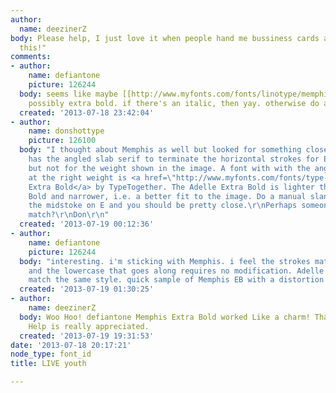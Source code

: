 ```yaml
---
author:
  name: deezinerZ
body: Please help, I just love it when people hand me bussiness cards and say "make
  this!"
comments:
- author:
    name: defiantone
    picture: 126244
  body: seems like maybe [[http://www.myfonts.com/fonts/linotype/memphis/extra-bold/|Memphis]],
    possibly extra bold. if there's an italic, then yay. otherwise do a manual slant?
  created: '2013-07-18 23:42:04'
- author:
    name: donshottype
    picture: 126100
  body: "I thought about Memphis as well but looked for something closer. Memphis
    has the angled slab serif to terminate the horizontal strokes for Extra Bold,
    but not for the weight shown in the image. A font with with the angled slab serif
    at the right weight is <a href=\"http://www.myfonts.com/fonts/type-together/adelle/\">Adelle
    Extra Bold</a> by TypeTogether. The Adelle Extra Bold is lighter the Memphis Extra
    Bold and narrower, i.e. a better fit to the image. Do a manual slant, shorten
    the midstoke on E and you should be pretty close.\r\nPerhaps someone has an exact
    match?\r\nDon\r\n"
  created: '2013-07-19 00:12:36'
- author:
    name: defiantone
    picture: 126244
  body: "interesting. i'm sticking with Memphis. i feel the strokes match better,
    and the lowercase that goes along requires no modification. Adelle's lc does not
    match the same style. quick sample of Memphis EB with a distortion.\r\n\r\n[img:sites/default/files/old-images/memphisfauxitalic_4767.jpg]"
  created: '2013-07-19 01:30:25'
- author:
    name: deezinerZ
  body: Woo Hoo! defiantone Memphis Extra Bold worked Like a charm! Thank you! Your
    Help is really appreciated.
  created: '2013-07-19 19:31:53'
date: '2013-07-18 20:17:21'
node_type: font_id
title: LIVE youth

---
```

